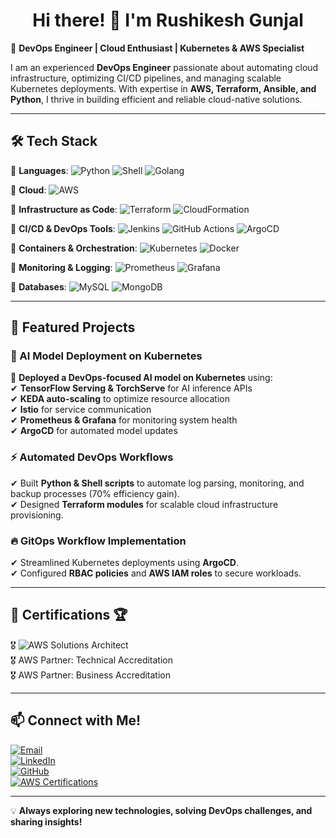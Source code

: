 <h1 align="center">Hi there! 👋 I'm Rushikesh Gunjal</h1>  

🚀 **DevOps Engineer | Cloud Enthusiast | Kubernetes & AWS Specialist**  

I am an experienced **DevOps Engineer** passionate about automating cloud infrastructure, optimizing CI/CD pipelines, and managing scalable Kubernetes deployments. With expertise in **AWS, Terraform, Ansible, and Python**, I thrive in building efficient and reliable cloud-native solutions.  

---

## 🛠️ Tech Stack  
🔹 **Languages**: ![Python](https://img.shields.io/badge/-Python-3776AB?style=flat&logo=python&logoColor=white) ![Shell](https://img.shields.io/badge/-Shell_Scripting-4EAA25?style=flat&logo=gnu-bash&logoColor=white) ![Golang](https://img.shields.io/badge/-Golang-00ADD8?style=flat&logo=go&logoColor=white)  

🔹 **Cloud**: ![AWS](https://img.shields.io/badge/-AWS-232F3E?style=flat&logo=amazon-aws&logoColor=white)  

🔹 **Infrastructure as Code**: ![Terraform](https://img.shields.io/badge/-Terraform-623CE4?style=flat&logo=terraform&logoColor=white) ![CloudFormation](https://img.shields.io/badge/-CloudFormation-FF4F8B?style=flat&logo=amazon-aws&logoColor=white)  

🔹 **CI/CD & DevOps Tools**: ![Jenkins](https://img.shields.io/badge/-Jenkins-D24939?style=flat&logo=jenkins&logoColor=white) ![GitHub Actions](https://img.shields.io/badge/-GitHub%20Actions-2088FF?style=flat&logo=github-actions&logoColor=white) ![ArgoCD](https://img.shields.io/badge/-ArgoCD-EF7B4D?style=flat&logo=argo&logoColor=white)  

🔹 **Containers & Orchestration**: ![Kubernetes](https://img.shields.io/badge/-Kubernetes-326CE5?style=flat&logo=kubernetes&logoColor=white) ![Docker](https://img.shields.io/badge/-Docker-2496ED?style=flat&logo=docker&logoColor=white)  

🔹 **Monitoring & Logging**: ![Prometheus](https://img.shields.io/badge/-Prometheus-E6522C?style=flat&logo=prometheus&logoColor=white) ![Grafana](https://img.shields.io/badge/-Grafana-F46800?style=flat&logo=grafana&logoColor=white)  

🔹 **Databases**: ![MySQL](https://img.shields.io/badge/-MySQL-4479A1?style=flat&logo=mysql&logoColor=white) ![MongoDB](https://img.shields.io/badge/-MongoDB-47A248?style=flat&logo=mongodb&logoColor=white)  

---

## 📌 Featured Projects  
### 🚀 AI Model Deployment on Kubernetes  
📌 **Deployed a DevOps-focused AI model on Kubernetes** using:  
✔ **TensorFlow Serving & TorchServe** for AI inference APIs  
✔ **KEDA auto-scaling** to optimize resource allocation  
✔ **Istio** for service communication  
✔ **Prometheus & Grafana** for monitoring system health  
✔ **ArgoCD** for automated model updates  

### ⚡ Automated DevOps Workflows  
✔ Built **Python & Shell scripts** to automate log parsing, monitoring, and backup processes (70% efficiency gain).  
✔ Designed **Terraform modules** for scalable cloud infrastructure provisioning.  

### 🔥 GitOps Workflow Implementation  
✔ Streamlined Kubernetes deployments using **ArgoCD**.  
✔ Configured **RBAC policies** and **AWS IAM roles** to secure workloads.  

---

## 📜 Certifications 🏆  
🎖️ ![AWS Solutions Architect](https://img.shields.io/badge/-AWS%20Solutions%20Architect-FF9900?style=flat&logo=amazon-aws&logoColor=white)  
🎖️ AWS Partner: Technical Accreditation  
🎖️ AWS Partner: Business Accreditation  

---

## 📫 Connect with Me!  
[![Email](https://img.shields.io/badge/-Email-D14836?style=flat&logo=gmail&logoColor=white)](mailto:rushigunjal17@gmail.com)  
[![LinkedIn](https://img.shields.io/badge/-LinkedIn-0077B5?style=flat&logo=linkedin&logoColor=white)](https://www.linkedin.com/in/rushikesh-gunjal-16b288169/)  
[![GitHub](https://img.shields.io/badge/-GitHub-181717?style=flat&logo=github&logoColor=white)](https://github.com/Rushig1108)  
[![AWS Certifications](https://img.shields.io/badge/-AWS%20Certifications-232F3E?style=flat&logo=amazon-aws&logoColor=white)](https://www.credly.com/badges/98d94d71-4a1b-4586-aeb6-2ab55bf30d9d/linked_in_profile)  

---

💡 **Always exploring new technologies, solving DevOps challenges, and sharing insights!**  
